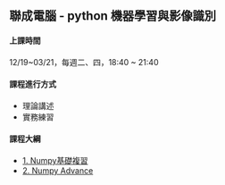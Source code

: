 ## 聯成電腦 - python 機器學習與影像識別

#### 上課時間

12/19~03/21，每週二、四，18:40 ~ 21:40

#### 課程進行方式

- 理論講述
- 實務練習

#### 課程大綱
- [1. Numpy基礎複習](http://mirdex.github.io/ML_20231219/1.%20Numpy%20總複習1_Q.slides.html)
- [2. Numpy Advance](http://mirdex.github.io/ML_20231219/2.%20NumPy_Q.slides.html)
